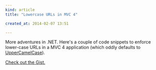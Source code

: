 ```yaml
---
kind: article
title: "Lowercase URLs in MVC 4"

created_at: 2014-02-07 13:51

---
```


More adventures in .NET. Here's a couple of code snippets to enforce 
lower-case URLs in a MVC 4 application (which oddly defaults to 
[UpperCamelCase](http://en.wikipedia.org/wiki/CamelCase)).

[Check out the Gist.](https://gist.github.com/StevenClontz/8870552)